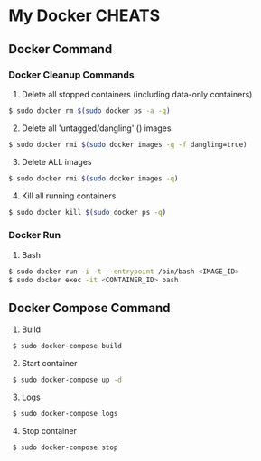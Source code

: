 # My Docker CHEATS

## Docker Command

### Docker Cleanup Commands

  1. Delete all stopped containers (including data-only containers)
```sh
$ sudo docker rm $(sudo docker ps -a -q)
```
  2. Delete all 'untagged/dangling' (<none>) images
```sh
$ sudo docker rmi $(sudo docker images -q -f dangling=true)
```
  3. Delete ALL images
```sh
$ sudo docker rmi $(sudo docker images -q)
```
  4. Kill all running containers
```sh
$ sudo docker kill $(sudo docker ps -q)
```
### Docker Run

  1. Bash
```sh
$ sudo docker run -i -t --entrypoint /bin/bash <IMAGE_ID>
$ sudo docker exec -it <CONTAINER_ID> bash
```
## Docker Compose Command

  1. Build
```sh
 $ sudo docker-compose build
```
  2. Start container
```sh
 $ sudo docker-compose up -d
```
  3. Logs
```sh
 $ sudo docker-compose logs
```
  4. Stop container
```sh
 $ sudo docker-compose stop
``` 
